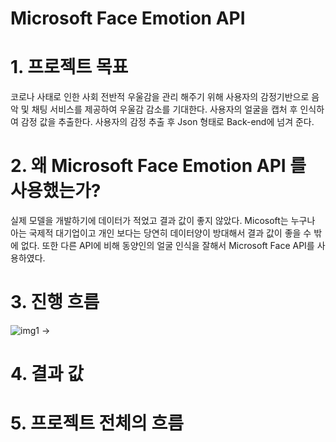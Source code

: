 # Microsoft Face Emotion API
# 1. 프로젝트 목표
코로나 사태로 인한 사회 전반적 우울감을 관리 해주기 위해
사용자의 감정기반으로 음악 및 채팅 서비스를 제공하여 우울감 감소를 기대한다.
사용자의 얼굴을 캡처 후 인식하여 감정 값을 추출한다.
사용자의 감정 추출 후 Json 형태로 Back-end에 넘겨 준다.
# 2. 왜 Microsoft Face Emotion API 를 사용했는가?
실제 모델을 개발하기에 데이터가 적었고 결과 값이 좋지 않았다.
Micosoft는 누구나 아는 국제적 대기업이고 개인 보다는 당연히 데이터양이 방대해서
결과 값이 좋을 수 밖에 없다. 또한 다른 API에 비해 동양인의 얼굴 인식을 잘해서 
Microsoft Face API를 사용하였다.
# 3. 진행 흐름
![img1](https://user-images.githubusercontent.com/37397536/119088307-6e3d0500-ba43-11eb-878c-41e9256514a5.jpg) -> 

# 4. 결과 값

# 5. 프로젝트 전체의 흐름
